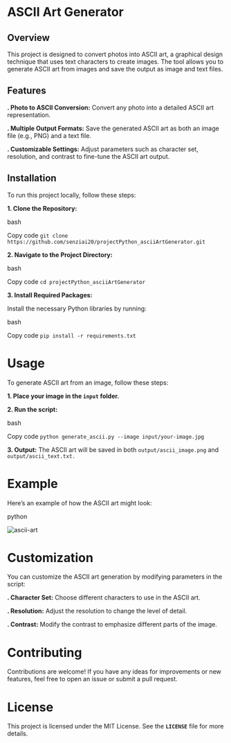 # ASCII Art Generator

## Overview
This project is designed to convert photos into ASCII art, a graphical design technique that uses text characters to create images. The tool allows you to generate ASCII art from images and save the output as image and text files.

## Features
**. Photo to ASCII Conversion:** Convert any photo into a detailed ASCII art representation.

**. Multiple Output Formats:** Save the generated ASCII art as both an image file (e.g., PNG) and a text file.

**. Customizable Settings:** Adjust parameters such as character set, resolution, and contrast to fine-tune the ASCII art output.

## Installation
To run this project locally, follow these steps:

**1. Clone the Repository:**

bash

Copy code
`git clone https://github.com/senziai20/projectPython_asciiArtGenerator.git`

**2. Navigate to the Project Directory:**

bash

Copy code
`cd projectPython_asciiArtGenerator`

**3. Install Required Packages:**

Install the necessary Python libraries by running:

bash

Copy code
`pip install -r requirements.txt`

#  Usage
To generate ASCII art from an image, follow these steps:

**1. Place your image in the `input` folder.**

**2. Run the script:**

bash

Copy code
`python generate_ascii.py --image input/your-image.jpg`

**3. Output:** The ASCII art will be saved in both `output/ascii_image.png` and `output/ascii_text.txt.`

# Example
Here’s an example of how the ASCII art might look:

python

![ascii-art](https://github.com/user-attachments/assets/18e2e6d7-097a-456e-9d98-d2774fb0666d)


# Customization
You can customize the ASCII art generation by modifying parameters in the script:

**. Character Set:** Choose different characters to use in the ASCII art.

**. Resolution:** Adjust the resolution to change the level of detail.

**. Contrast:** Modify the contrast to emphasize different parts of the image.

# Contributing
Contributions are welcome! If you have any ideas for improvements or new features, feel free to open an issue or submit a pull request.

# License
This project is licensed under the MIT License. See the **`LICENSE`** file for more details.

